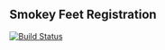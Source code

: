 ## Smokey Feet Registration

[![Build Status](https://travis-ci.org/smokeyfeet/smokeyfeet-registration.svg?branch=master)](https://travis-ci.org/smokeyfeet/smokeyfeet-registration)
